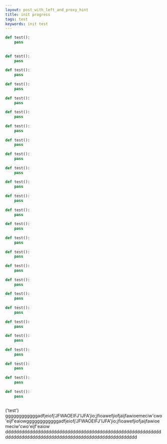 ```yaml
---
layout: post_with_left_and_proxy_hint
title: init progress 
tags: test
keywords: init test
---
```



```python
def test():
    pass
    
    
def test():
    pass
    
def test():
    pass
    
def test():
    pass
    
def test():
    pass
    
def test():
    pass
    
def test():
    pass
    
def test():
    pass
    
def test():
    pass
    
def test():
    pass
    
def test():
    pass
    
def test():
    pass
    
def test():
    pass
    
def test():
    pass
    
def test():
    pass
    
def test():
    pass
    
def test():
    pass
    
def test():
    pass
    
def test():
    pass
    
def test():
    pass
    
def test():
    pass
    
def test():
    pass
    
def test():
    pass
    
def test():
    pass
    
def test():
    pass
    
def test():
    pass
                                                                        
```

('test')      ggggggggggggadfjeiofj'JFWAOEIFJ'IJFA'jio;jfioawefjiofjaijfawioemeciw'cwo'eijf'eaiowggggggggggggadfjeiofj'JFWAOEIFJ'IJFA'jio;jfioawefjiofjaijfawioemeciw'cwo'eijf'eaiow          ddddddddddddddddddddddddddddddddddddddddddddddddddddddddddddddddddddddddddddddddddddddddddddddddddddddddddd
<script src="https://gist.github.com/chenyanclyz/f0b6c17e59ceb3fed279.js"></script>


